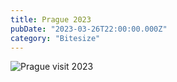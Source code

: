 ```yaml
---
title: Prague 2023
pubDate: "2023-03-26T22:00:00.000Z"
category: "Bitesize"
---
```


![Prague visit 2023](</media/AAB817D3-CEE3-4D1C-A35A-6D7B514831B8-min 1 (1).png> "Prague")
